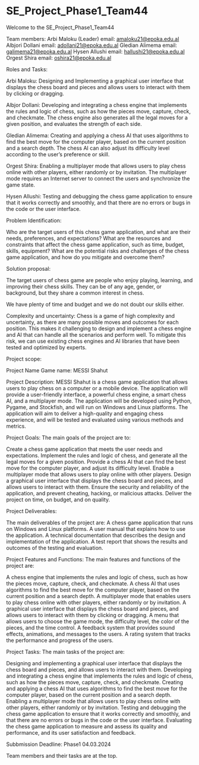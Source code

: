 # SE_Project_Phase1_Team44
Welcome to the SE_Project_Phase1_Team44

Team members: Arbi Maloku (Leader) email: amaloku21@epoka.edu.al 
Albjori Dollani email: adollani21@epoka.edu.al 
Gledian Alimema email: galimema21@epoka.edu.al 
Hysen Allushi email: hallushi21@epoka.edu.al 
Orgest Shira email: oshira21@epoka.edu.al

Roles and Tasks:

Arbi Maloku: Designing and Implementing a graphical user interface that displays the chess board and pieces and allows users to interact with them by clicking or dragging.

Albjor Dollani: Developing and integrating a chess engine that implements the rules and logic of chess, such as how the pieces move, capture, check, and checkmate. The chess engine also generates all the legal moves for a given position, and evaluates the strength of each side.

Gledian Alimema: Creating and applying a chess AI that uses algorithms to find the best move for the computer player, based on the current position and a search depth. The chess AI can also adjust its difficulty level according to the user’s preference or skill.

Orgest Shira: Enabling a multiplayer mode that allows users to play chess online with other players, either randomly or by invitation. The multiplayer mode requires an Internet server to connect the users and synchronize the game state.

Hysen Allushi: Testing and debugging the chess game application to ensure that it works correctly and smoothly, and that there are no errors or bugs in the code or the user interface.

Problem Identification:

Who are the target users of this chess game application, and what are their needs, preferences, and expectations?
What are the resources and constraints that affect the chess game application, such as time, budget, skills, equipment?
What are the potential risks and challenges of the chess game application, and how do you mitigate and overcome them?

Solution proposal:

The target users of chess game are people who enjoy playing, learning, and improving their chess skills. They can be of any age, gender, or background, but they share a common interest in chess.

We have plenty of time and budget and we do not doubt our skills either.

Complexity and uncertainty: Chess is a game of high complexity and uncertainty, as there are many possible moves and outcomes for each position. This makes it challenging to design and implement a chess engine and AI that can handle all the scenarios and perform well. To mitigate this risk, we can use existing chess engines and AI libraries that have been tested and optimized by experts.

Project scope:

Project Name Game name: MESSI Shahut

Project Description: MESSI Shahut is a chess game application that allows users to play chess on a computer or a mobile device. The application will provide a user-friendly interface, a powerful chess engine, a smart chess AI, and a multiplayer mode. The application will be developed using Python, Pygame, and Stockfish, and will run on Windows and Linux platforms. The application will aim to deliver a high-quality and engaging chess experience, and will be tested and evaluated using various methods and metrics.

Project Goals: 
The main goals of the project are to:

Create a chess game application that meets the user needs and expectations.
Implement the rules and logic of chess, and generate all the legal moves for a given position.
Provide a chess AI that can find the best move for the computer player, and adjust its difficulty level.
Enable a multiplayer mode that allows users to play online with other players.
Design a graphical user interface that displays the chess board and pieces, and allows users to interact with them.
Ensure the security and reliability of the application, and prevent cheating, hacking, or malicious attacks.
Deliver the project on time, on budget, and on quality.

Project Deliverables:

The main deliverables of the project are: 
A chess game application that runs on Windows and Linux platforms. A user manual that explains how to use the application. A technical documentation that describes the design and implementation of the application. A test report that shows the results and outcomes of the testing and evaluation.

Project Features and Functions:
The main features and functions of the project are:

A chess engine that implements the rules and logic of chess, such as how the pieces move, capture, check, and checkmate.
A chess AI that uses algorithms to find the best move for the computer player, based on the current position and a search depth.
A multiplayer mode that enables users to play chess online with other players, either randomly or by invitation.
A graphical user interface that displays the chess board and pieces, and allows users to interact with them by clicking or dragging.
A menu that allows users to choose the game mode, the difficulty level, the color of the pieces, and the time control.
A feedback system that provides sound effects, animations, and messages to the users.
A rating system that tracks the performance and progress of the users.

Project Tasks: 
The main tasks of the project are:

Designing and implementing a graphical user interface that displays the chess board and pieces, and allows users to interact with them.
Developing and integrating a chess engine that implements the rules and logic of chess, such as how the pieces move, capture, check, and checkmate.
Creating and applying a chess AI that uses algorithms to find the best move for the computer player, based on the current position and a search depth.
Enabling a multiplayer mode that allows users to play chess online with other players, either randomly or by invitation.
Testing and debugging the chess game application to ensure that it works correctly and smoothly, and that there are no errors or bugs in the code or the user interface.
Evaluating the chess game application to measure and assess its quality and performance, and its user satisfaction and feedback.

Subbmission Deadline: 
Phase1 04.03.2024

Team members and their tasks are at the top.
